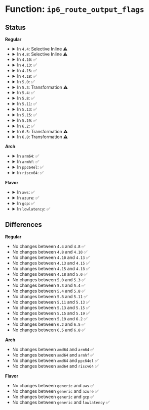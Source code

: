 # Function: <code>ip6_route_output_flags</code>

## Status
<b>Regular</b>
<ul>
<li>
<details>
<summary>In <code>4.4</code>: Selective Inline ⚠️</summary>

```c
struct dst_entry *ip6_route_output_flags(struct net *net, const struct sock *sk, struct flowi6 *fl6, int flags);
```

**Collision:** Unique Global

**Inline:** Selective

**Transformation:** False

**Instances:**

```
In net/ipv6/route.c (ffffffff817d48b0)
Location: net/ipv6/route.c:1177
Inline: True
Direct callers:
  - net/ipv6/ip6_output.c:ip6_dst_lookup_tail
  - net/ipv6/ip6_output.c:ip6_dst_lookup_tail
  - net/ipv6/route.c:ip6_update_pmtu
  - net/ipv6/route.c:inet6_rtm_getroute
  - net/ipv6/ndisc.c:ndisc_send_redirect
  - net/ipv6/icmp.c:icmp6_send
  - net/ipv6/xfrm6_policy.c:xfrm6_dst_lookup
  - net/ipv6/netfilter.c:nf_ip6_route
  - net/ipv6/netfilter.c:ip6_route_me_harder
```
**Symbols:**

```
ffffffff817d48b0-ffffffff817d49c0: ip6_route_output_flags (STB_GLOBAL)
```
</details>
</li>
<li>
<details>
<summary>In <code>4.8</code>: Selective Inline ⚠️</summary>

```c
struct dst_entry *ip6_route_output_flags(struct net *net, const struct sock *sk, struct flowi6 *fl6, int flags);
```

**Collision:** Unique Global

**Inline:** Selective

**Transformation:** False

**Instances:**

```
In net/ipv6/route.c (ffffffff81841ea0)
Location: net/ipv6/route.c:1188
Inline: True
Direct callers:
  - net/ipv6/ip6_output.c:ip6_dst_lookup_tail
  - net/ipv6/ip6_output.c:ip6_dst_lookup_tail
  - net/ipv6/route.c:inet6_rtm_getroute
  - net/ipv6/route.c:ip6_update_pmtu
  - net/ipv6/ndisc.c:ndisc_send_redirect
  - net/ipv6/icmp.c:icmp6_send
  - net/ipv6/xfrm6_policy.c:xfrm6_dst_lookup
  - net/ipv6/netfilter.c:nf_ip6_route
  - net/ipv6/netfilter.c:ip6_route_me_harder
```
**Symbols:**

```
ffffffff81841ea0-ffffffff81841f6d: ip6_route_output_flags (STB_GLOBAL)
```
</details>
</li>
<li>
<details>
<summary>In <code>4.10</code>: ✅</summary>

```c
struct dst_entry *ip6_route_output_flags(struct net *net, const struct sock *sk, struct flowi6 *fl6, int flags);
```

**Collision:** Unique Global

**Inline:** No

**Transformation:** False

**Instances:**

```
In net/ipv6/route.c (ffffffff818731d0)
Location: net/ipv6/route.c:1193
Inline: False
Direct callers:
  - net/ipv6/ip6_output.c:ip6_dst_lookup_tail
  - net/ipv6/ip6_output.c:ip6_dst_lookup_tail
  - net/ipv6/route.c:inet6_rtm_getroute
  - net/ipv6/route.c:ip6_update_pmtu
  - net/ipv6/ndisc.c:ndisc_send_redirect
  - net/ipv6/icmp.c:icmp6_send
  - net/ipv6/xfrm6_policy.c:xfrm6_dst_lookup
  - net/ipv6/netfilter.c:nf_ip6_route
  - net/ipv6/netfilter.c:ip6_route_me_harder
  - net/ipv6/seg6_iptunnel.c:seg6_output
```
**Symbols:**

```
ffffffff818731d0-ffffffff818732c9: ip6_route_output_flags (STB_GLOBAL)
```
</details>
</li>
<li>
<details>
<summary>In <code>4.13</code>: ✅</summary>

```c
struct dst_entry *ip6_route_output_flags(struct net *net, const struct sock *sk, struct flowi6 *fl6, int flags);
```

**Collision:** Unique Global

**Inline:** No

**Transformation:** False

**Instances:**

```
In net/ipv6/route.c (ffffffff81897ba0)
Location: net/ipv6/route.c:1218
Inline: False
Direct callers:
  - net/ipv6/ip6_output.c:ip6_dst_lookup_tail
  - net/ipv6/ip6_output.c:ip6_dst_lookup_tail
  - net/ipv6/route.c:inet6_rtm_getroute
  - net/ipv6/route.c:ip6_update_pmtu
  - net/ipv6/ndisc.c:ndisc_send_redirect
  - net/ipv6/icmp.c:icmp6_send
  - net/ipv6/xfrm6_policy.c:xfrm6_dst_lookup
  - net/ipv6/netfilter.c:nf_ip6_route
  - net/ipv6/netfilter.c:ip6_route_me_harder
  - net/ipv6/seg6_iptunnel.c:seg6_output
```
**Symbols:**

```
ffffffff81897ba0-ffffffff81897c99: ip6_route_output_flags (STB_GLOBAL)
```
</details>
</li>
<li>
<details>
<summary>In <code>4.15</code>: ✅</summary>

```c
struct dst_entry *ip6_route_output_flags(struct net *net, const struct sock *sk, struct flowi6 *fl6, int flags);
```

**Collision:** Unique Global

**Inline:** No

**Transformation:** False

**Instances:**

```
In net/ipv6/route.c (ffffffff81918f20)
Location: net/ipv6/route.c:1896
Inline: False
Direct callers:
  - net/ipv6/ip6_output.c:ip6_dst_lookup_tail
  - net/ipv6/ip6_output.c:ip6_dst_lookup_tail
  - net/ipv6/route.c:inet6_rtm_getroute
  - net/ipv6/route.c:ip6_update_pmtu
  - net/ipv6/ndisc.c:ndisc_send_redirect
  - net/ipv6/icmp.c:icmp6_send
  - net/ipv6/xfrm6_policy.c:xfrm6_dst_lookup
  - net/ipv6/netfilter.c:nf_ip6_route
  - net/ipv6/netfilter.c:ip6_route_me_harder
  - net/ipv6/seg6_iptunnel.c:seg6_output
```
**Symbols:**

```
ffffffff81918f20-ffffffff81919019: ip6_route_output_flags (STB_GLOBAL)
```
</details>
</li>
<li>
<details>
<summary>In <code>4.18</code>: ✅</summary>

```c
struct dst_entry *ip6_route_output_flags(struct net *net, const struct sock *sk, struct flowi6 *fl6, int flags);
```

**Collision:** Unique Global

**Inline:** No

**Transformation:** False

**Instances:**

```
In net/ipv6/route.c (ffffffff81970c20)
Location: net/ipv6/route.c:2094
Inline: False
Direct callers:
  - net/ipv6/ip6_output.c:ip6_dst_lookup_tail
  - net/ipv6/ip6_output.c:ip6_dst_lookup_tail
  - net/ipv6/route.c:inet6_rtm_getroute
  - net/ipv6/route.c:ip6_update_pmtu
  - net/ipv6/ndisc.c:ndisc_send_redirect
  - net/ipv6/icmp.c:icmp6_send
  - net/ipv6/xfrm6_policy.c:xfrm6_dst_lookup
  - net/ipv6/netfilter.c:nf_ip6_route
  - net/ipv6/netfilter.c:ip6_route_me_harder
  - net/ipv6/seg6_iptunnel.c:seg6_output
```
**Symbols:**

```
ffffffff81970c20-ffffffff81970d1b: ip6_route_output_flags (STB_GLOBAL)
```
</details>
</li>
<li>
<details>
<summary>In <code>5.0</code>: ✅</summary>

```c
struct dst_entry *ip6_route_output_flags(struct net *net, const struct sock *sk, struct flowi6 *fl6, int flags);
```

**Collision:** Unique Global

**Inline:** No

**Transformation:** False

**Instances:**

```
In net/ipv6/route.c (ffffffff819a6850)
Location: net/ipv6/route.c:2085
Inline: False
Direct callers:
  - net/ipv6/ip6_output.c:ip6_dst_lookup_tail
  - net/ipv6/ip6_output.c:ip6_dst_lookup_tail
  - net/ipv6/route.c:inet6_rtm_getroute
  - net/ipv6/route.c:ip6_update_pmtu
  - net/ipv6/ndisc.c:ndisc_send_redirect
  - net/ipv6/icmp.c:icmp6_send
  - net/ipv6/ip6mr.c:ip6mr_forward2
  - net/ipv6/xfrm6_policy.c:xfrm6_dst_lookup
  - net/ipv6/netfilter.c:nf_ip6_route
  - net/ipv6/netfilter.c:ip6_route_me_harder
  - net/ipv6/seg6_iptunnel.c:seg6_output
```
**Symbols:**

```
ffffffff819a6850-ffffffff819a694b: ip6_route_output_flags (STB_GLOBAL)
```
</details>
</li>
<li>
<details>
<summary>In <code>5.3</code>: Transformation ⚠️</summary>

```c
struct dst_entry *ip6_route_output_flags(struct net *net, const struct sock *sk, struct flowi6 *fl6, int flags);
```

**Collision:** Unique Global

**Inline:** No

**Transformation:** True

**Instances:**

```
In net/ipv6/route.c (0)
Location: net/ipv6/route.c:2488
Inline: False
Direct callers:
  - net/ipv6/ip6_output.c:ip6_dst_lookup_tail
  - net/ipv6/ip6_output.c:ip6_dst_lookup_tail
  - net/ipv6/route.c:inet6_rtm_getroute
  - net/ipv6/route.c:ip6_update_pmtu
  - net/ipv6/ndisc.c:ndisc_send_redirect
  - net/ipv6/icmp.c:icmpv6_xrlim_allow
  - net/ipv6/ip6mr.c:ip6mr_forward2
  - net/ipv6/xfrm6_policy.c:xfrm6_dst_lookup
  - net/ipv6/netfilter.c:__nf_ip6_route
  - net/ipv6/netfilter.c:ip6_route_me_harder
  - net/ipv6/seg6_iptunnel.c:seg6_output
```
**Symbols:**

```
ffffffff81a1d2b4-ffffffff81a1d2be: ip6_route_output_flags.cold (STB_LOCAL)
ffffffff81a150d0-ffffffff81a15142: ip6_route_output_flags (STB_GLOBAL)
```
</details>
</li>
<li>
<details>
<summary>In <code>5.4</code>: ✅</summary>

```c
struct dst_entry *ip6_route_output_flags(struct net *net, const struct sock *sk, struct flowi6 *fl6, int flags);
```

**Collision:** Unique Global

**Inline:** No

**Transformation:** False

**Instances:**

```
In net/ipv6/route.c (ffffffff81a4bcb0)
Location: net/ipv6/route.c:2494
Inline: False
Direct callers:
  - net/ipv6/ip6_output.c:ip6_dst_lookup_tail
  - net/ipv6/ip6_output.c:ip6_dst_lookup_tail
  - net/ipv6/route.c:inet6_rtm_getroute
  - net/ipv6/route.c:ip6_update_pmtu
  - net/ipv6/ndisc.c:ndisc_send_redirect
  - net/ipv6/icmp.c:icmpv6_xrlim_allow
  - net/ipv6/ip6mr.c:ip6mr_forward2
  - net/ipv6/xfrm6_policy.c:xfrm6_dst_lookup
  - net/ipv6/netfilter.c:__nf_ip6_route
  - net/ipv6/netfilter.c:ip6_route_me_harder
  - net/ipv6/seg6_iptunnel.c:seg6_output
```
**Symbols:**

```
ffffffff81a4bcb0-ffffffff81a4bd17: ip6_route_output_flags (STB_GLOBAL)
```
</details>
</li>
<li>
<details>
<summary>In <code>5.8</code>: ✅</summary>

```c
struct dst_entry *ip6_route_output_flags(struct net *net, const struct sock *sk, struct flowi6 *fl6, int flags);
```

**Collision:** Unique Global

**Inline:** No

**Transformation:** False

**Instances:**

```
In net/ipv6/route.c (ffffffff81b40de0)
Location: net/ipv6/route.c:2513
Inline: False
Direct callers:
  - net/ipv6/ip6_output.c:ip6_dst_lookup_tail
  - net/ipv6/ip6_output.c:ip6_dst_lookup_tail
  - net/ipv6/route.c:inet6_rtm_getroute
  - net/ipv6/route.c:ip6_update_pmtu
  - net/ipv6/ndisc.c:ndisc_send_redirect
  - net/ipv6/icmp.c:icmp6_send
  - net/ipv6/icmp.c:icmpv6_xrlim_allow
  - net/ipv6/xfrm6_policy.c:xfrm6_dst_lookup
  - net/ipv6/netfilter.c:__nf_ip6_route
  - net/ipv6/netfilter.c:ip6_route_me_harder
  - net/ipv6/seg6_iptunnel.c:seg6_output
```
**Symbols:**

```
ffffffff81b40de0-ffffffff81b40e4c: ip6_route_output_flags (STB_GLOBAL)
```
</details>
</li>
<li>
<details>
<summary>In <code>5.11</code>: ✅</summary>

```c
struct dst_entry *ip6_route_output_flags(struct net *net, const struct sock *sk, struct flowi6 *fl6, int flags);
```

**Collision:** Unique Global

**Inline:** No

**Transformation:** False

**Instances:**

```
In net/ipv6/route.c (ffffffff81b4f890)
Location: net/ipv6/route.c:2496
Inline: False
Direct callers:
  - net/ipv6/ip6_output.c:ip6_dst_lookup_tail
  - net/ipv6/ip6_output.c:ip6_dst_lookup_tail
  - net/ipv6/route.c:inet6_rtm_getroute
  - net/ipv6/route.c:ip6_update_pmtu
  - net/ipv6/ndisc.c:ndisc_send_redirect
  - net/ipv6/icmp.c:icmp6_send
  - net/ipv6/icmp.c:icmpv6_xrlim_allow
  - net/ipv6/xfrm6_policy.c:xfrm6_dst_lookup
  - net/ipv6/netfilter.c:__nf_ip6_route
  - net/ipv6/netfilter.c:ip6_route_me_harder
  - net/ipv6/seg6_iptunnel.c:seg6_output
```
**Symbols:**

```
ffffffff81b4f890-ffffffff81b4f90a: ip6_route_output_flags (STB_GLOBAL)
```
</details>
</li>
<li>
<details>
<summary>In <code>5.13</code>: ✅</summary>

```c
struct dst_entry *ip6_route_output_flags(struct net *net, const struct sock *sk, struct flowi6 *fl6, int flags);
```

**Collision:** Unique Global

**Inline:** No

**Transformation:** False

**Instances:**

```
In net/ipv6/route.c (ffffffff81b3d5c0)
Location: net/ipv6/route.c:2503
Inline: False
Direct callers:
  - net/ipv6/route.c:inet6_rtm_getroute
  - net/ipv6/route.c:ip6_update_pmtu
  - net/ipv6/ndisc.c:ndisc_send_redirect
  - net/ipv6/icmp.c:icmp6_send
  - net/ipv6/icmp.c:icmpv6_xrlim_allow
  - net/ipv6/xfrm6_policy.c:xfrm6_dst_lookup
  - net/ipv6/netfilter.c:__nf_ip6_route
  - net/ipv6/netfilter.c:ip6_route_me_harder
  - net/ipv6/seg6_iptunnel.c:seg6_output
```
**Symbols:**

```
ffffffff81b3d5c0-ffffffff81b3d63a: ip6_route_output_flags (STB_GLOBAL)
```
</details>
</li>
<li>
<details>
<summary>In <code>5.15</code>: ✅</summary>

```c
struct dst_entry *ip6_route_output_flags(struct net *net, const struct sock *sk, struct flowi6 *fl6, int flags);
```

**Collision:** Unique Global

**Inline:** No

**Transformation:** False

**Instances:**

```
In net/ipv6/route.c (ffffffff81c05650)
Location: net/ipv6/route.c:2633
Inline: False
Direct callers:
  - net/ipv6/route.c:inet6_rtm_getroute
  - net/ipv6/route.c:ip6_update_pmtu
  - net/ipv6/ndisc.c:ndisc_send_redirect
  - net/ipv6/icmp.c:icmp6_send
  - net/ipv6/icmp.c:icmpv6_xrlim_allow
  - net/ipv6/xfrm6_policy.c:xfrm6_dst_lookup
  - net/ipv6/netfilter.c:__nf_ip6_route
  - net/ipv6/netfilter.c:ip6_route_me_harder
  - net/ipv6/seg6_iptunnel.c:seg6_output_core
```
**Symbols:**

```
ffffffff81c05650-ffffffff81c056ca: ip6_route_output_flags (STB_GLOBAL)
```
</details>
</li>
<li>
<details>
<summary>In <code>5.19</code>: ✅</summary>

```c
struct dst_entry *ip6_route_output_flags(struct net *net, const struct sock *sk, struct flowi6 *fl6, int flags);
```

**Collision:** Unique Global

**Inline:** No

**Transformation:** False

**Instances:**

```
In net/ipv6/route.c (ffffffff81d9fc20)
Location: net/ipv6/route.c:2629
Inline: False
Direct callers:
  - net/ipv6/route.c:inet6_rtm_getroute
  - net/ipv6/route.c:ip6_update_pmtu
  - net/ipv6/ndisc.c:ndisc_send_redirect
  - net/ipv6/icmp.c:icmp6_send
  - net/ipv6/icmp.c:icmpv6_xrlim_allow
  - net/ipv6/xfrm6_policy.c:xfrm6_dst_lookup
  - net/ipv6/netfilter.c:__nf_ip6_route
  - net/ipv6/netfilter.c:ip6_route_me_harder
  - net/ipv6/seg6_iptunnel.c:seg6_output_core
  - net/ipv6/ioam6_iptunnel.c:ioam6_output
```
**Symbols:**

```
ffffffff81d9fc20-ffffffff81d9fcb6: ip6_route_output_flags (STB_GLOBAL)
```
</details>
</li>
<li>
<details>
<summary>In <code>6.2</code>: ✅</summary>

```c
struct dst_entry *ip6_route_output_flags(struct net *net, const struct sock *sk, struct flowi6 *fl6, int flags);
```

**Collision:** Unique Global

**Inline:** No

**Transformation:** False

**Instances:**

```
In net/ipv6/route.c (ffffffff81f6ecc0)
Location: net/ipv6/route.c:2629
Inline: False
Direct callers:
  - net/ipv6/route.c:inet6_rtm_getroute
  - net/ipv6/route.c:ip6_update_pmtu
  - net/ipv6/ndisc.c:ndisc_send_redirect
  - net/ipv6/icmp.c:icmp6_send
  - net/ipv6/icmp.c:icmpv6_xrlim_allow
  - net/ipv6/xfrm6_policy.c:xfrm6_dst_lookup
  - net/ipv6/netfilter.c:__nf_ip6_route
  - net/ipv6/netfilter.c:ip6_route_me_harder
  - net/ipv6/seg6_iptunnel.c:seg6_output_core
  - net/ipv6/ioam6_iptunnel.c:ioam6_output
```
**Symbols:**

```
ffffffff81f6ecc0-ffffffff81f6ed56: ip6_route_output_flags (STB_GLOBAL)
```
</details>
</li>
<li>
<details>
<summary>In <code>6.5</code>: Transformation ⚠️</summary>

```c
struct dst_entry *ip6_route_output_flags(struct net *net, const struct sock *sk, struct flowi6 *fl6, int flags);
```

**Collision:** Unique Global

**Inline:** No

**Transformation:** True

**Instances:**

```
In net/ipv6/route.c (0)
Location: net/ipv6/route.c:2628
Inline: False
Direct callers:
  - net/ipv6/route.c:inet6_rtm_getroute
  - net/ipv6/route.c:ip6_update_pmtu
  - net/ipv6/ndisc.c:ndisc_send_redirect
  - net/ipv6/icmp.c:icmp6_send
  - net/ipv6/icmp.c:icmpv6_xrlim_allow
  - net/ipv6/xfrm6_policy.c:xfrm6_dst_lookup
  - net/ipv6/netfilter.c:__nf_ip6_route
  - net/ipv6/netfilter.c:ip6_route_me_harder
  - net/ipv6/seg6_iptunnel.c:seg6_output_core
  - net/ipv6/ioam6_iptunnel.c:ioam6_output
```
**Symbols:**

```
ffffffff82134d3e-ffffffff82134d57: ip6_route_output_flags.cold (STB_LOCAL)
ffffffff81fcea50-ffffffff81fcebf7: ip6_route_output_flags (STB_GLOBAL)
```
</details>
</li>
<li>
<details>
<summary>In <code>6.8</code>: Transformation ⚠️</summary>

```c
struct dst_entry *ip6_route_output_flags(struct net *net, const struct sock *sk, struct flowi6 *fl6, int flags);
```

**Collision:** Unique Global

**Inline:** No

**Transformation:** True

**Instances:**

```
In net/ipv6/route.c (0)
Location: net/ipv6/route.c:2630
Inline: False
Direct callers:
  - net/ipv6/route.c:inet6_rtm_getroute
  - net/ipv6/route.c:ip6_update_pmtu
  - net/ipv6/ndisc.c:ndisc_send_redirect
  - net/ipv6/icmp.c:icmp6_send
  - net/ipv6/icmp.c:icmpv6_xrlim_allow
  - net/ipv6/xfrm6_policy.c:xfrm6_dst_lookup
  - net/ipv6/netfilter.c:__nf_ip6_route
  - net/ipv6/netfilter.c:ip6_route_me_harder
  - net/ipv6/seg6_iptunnel.c:seg6_output_core
  - net/ipv6/ioam6_iptunnel.c:ioam6_output
```
**Symbols:**

```
ffffffff82216802-ffffffff8221681b: ip6_route_output_flags.cold (STB_LOCAL)
ffffffff8209c2b0-ffffffff8209c457: ip6_route_output_flags (STB_GLOBAL)
```
</details>
</li>
</ul>
<b>Arch</b>
<ul>
<li>
<details>
<summary>In <code>arm64</code>: ✅</summary>

```c
struct dst_entry *ip6_route_output_flags(struct net *net, const struct sock *sk, struct flowi6 *fl6, int flags);
```

**Collision:** Unique Global

**Inline:** No

**Transformation:** False

**Instances:**

```
In net/ipv6/route.c (ffff800010d11198)
Location: net/ipv6/route.c:2494
Inline: False
Direct callers:
  - net/ipv6/ip6_output.c:ip6_dst_lookup_tail
  - net/ipv6/ip6_output.c:ip6_dst_lookup_tail
  - net/ipv6/route.c:inet6_rtm_getroute
  - net/ipv6/route.c:ip6_update_pmtu
  - net/ipv6/ndisc.c:ndisc_send_redirect
  - net/ipv6/icmp.c:icmpv6_xrlim_allow
  - net/ipv6/ip6mr.c:ip6mr_forward2
  - net/ipv6/xfrm6_policy.c:xfrm6_dst_lookup
  - net/ipv6/netfilter.c:__nf_ip6_route
  - net/ipv6/netfilter.c:ip6_route_me_harder
  - net/ipv6/seg6_iptunnel.c:seg6_output
```
**Symbols:**

```
ffff800010d11198-ffff800010d11294: ip6_route_output_flags (STB_GLOBAL)
```
</details>
</li>
<li>
<details>
<summary>In <code>armhf</code>: ✅</summary>

```c
struct dst_entry *ip6_route_output_flags(struct net *net, const struct sock *sk, struct flowi6 *fl6, int flags);
```

**Collision:** Unique Global

**Inline:** No

**Transformation:** False

**Instances:**

```
In net/ipv6/route.c (c0e15544)
Location: net/ipv6/route.c:2494
Inline: False
Direct callers:
  - net/ipv6/ip6_output.c:ip6_dst_lookup_tail
  - net/ipv6/ip6_output.c:ip6_dst_lookup_tail
  - net/ipv6/route.c:inet6_rtm_getroute
  - net/ipv6/route.c:ip6_update_pmtu
  - net/ipv6/ndisc.c:ndisc_send_redirect
  - net/ipv6/icmp.c:icmpv6_xrlim_allow
  - net/ipv6/ip6mr.c:ip6mr_forward2
  - net/ipv6/xfrm6_policy.c:xfrm6_dst_lookup
  - net/ipv6/netfilter.c:__nf_ip6_route
  - net/ipv6/netfilter.c:ip6_route_me_harder
  - net/ipv6/seg6_iptunnel.c:seg6_output
```
**Symbols:**

```
c0e15544-c0e1560c: ip6_route_output_flags (STB_GLOBAL)
```
</details>
</li>
<li>
<details>
<summary>In <code>ppc64el</code>: ✅</summary>

```c
struct dst_entry *ip6_route_output_flags(struct net *net, const struct sock *sk, struct flowi6 *fl6, int flags);
```

**Collision:** Unique Global

**Inline:** No

**Transformation:** False

**Instances:**

```
In net/ipv6/route.c (c000000000e384e0)
Location: net/ipv6/route.c:2494
Inline: False
Direct callers:
  - net/ipv6/ip6_output.c:ip6_dst_lookup_tail
  - net/ipv6/ip6_output.c:ip6_dst_lookup_tail
  - net/ipv6/route.c:inet6_rtm_getroute
  - net/ipv6/route.c:ip6_update_pmtu
  - net/ipv6/ndisc.c:ndisc_send_redirect
  - net/ipv6/icmp.c:icmpv6_xrlim_allow
  - net/ipv6/ip6mr.c:ip6mr_forward2
  - net/ipv6/xfrm6_policy.c:xfrm6_dst_lookup
  - net/ipv6/netfilter.c:__nf_ip6_route
  - net/ipv6/netfilter.c:ip6_route_me_harder
  - net/ipv6/seg6_iptunnel.c:seg6_output
```
**Symbols:**

```
c000000000e384e0-c000000000e38594: ip6_route_output_flags (STB_GLOBAL)
```
</details>
</li>
<li>
<details>
<summary>In <code>riscv64</code>: ✅</summary>

```c
struct dst_entry *ip6_route_output_flags(struct net *net, const struct sock *sk, struct flowi6 *fl6, int flags);
```

**Collision:** Unique Global

**Inline:** No

**Transformation:** False

**Instances:**

```
In net/ipv6/route.c (ffffffe000854eac)
Location: net/ipv6/route.c:2494
Inline: False
Direct callers:
  - net/ipv6/ip6_output.c:ip6_dst_lookup_tail
  - net/ipv6/ip6_output.c:ip6_dst_lookup_tail
  - net/ipv6/route.c:inet6_rtm_getroute
  - net/ipv6/route.c:ip6_update_pmtu
  - net/ipv6/ndisc.c:ndisc_send_redirect
  - net/ipv6/icmp.c:icmpv6_xrlim_allow
  - net/ipv6/ip6mr.c:ip6mr_forward2
  - net/ipv6/xfrm6_policy.c:xfrm6_dst_lookup
  - net/ipv6/netfilter.c:__nf_ip6_route
  - net/ipv6/netfilter.c:ip6_route_me_harder
  - net/ipv6/seg6_iptunnel.c:seg6_output
```
**Symbols:**

```
ffffffe000854eac-ffffffe000854f42: ip6_route_output_flags (STB_GLOBAL)
```
</details>
</li>
</ul>
<b>Flavor</b>
<ul>
<li>
<details>
<summary>In <code>aws</code>: ✅</summary>

```c
struct dst_entry *ip6_route_output_flags(struct net *net, const struct sock *sk, struct flowi6 *fl6, int flags);
```

**Collision:** Unique Global

**Inline:** No

**Transformation:** False

**Instances:**

```
In net/ipv6/route.c (ffffffff819eb340)
Location: net/ipv6/route.c:2494
Inline: False
Direct callers:
  - net/ipv6/ip6_output.c:ip6_dst_lookup_tail
  - net/ipv6/ip6_output.c:ip6_dst_lookup_tail
  - net/ipv6/route.c:inet6_rtm_getroute
  - net/ipv6/route.c:ip6_update_pmtu
  - net/ipv6/ndisc.c:ndisc_send_redirect
  - net/ipv6/icmp.c:icmpv6_xrlim_allow
  - net/ipv6/ip6mr.c:ip6mr_forward2
  - net/ipv6/xfrm6_policy.c:xfrm6_dst_lookup
  - net/ipv6/netfilter.c:__nf_ip6_route
  - net/ipv6/netfilter.c:ip6_route_me_harder
  - net/ipv6/seg6_iptunnel.c:seg6_output
```
**Symbols:**

```
ffffffff819eb340-ffffffff819eb3a7: ip6_route_output_flags (STB_GLOBAL)
```
</details>
</li>
<li>
<details>
<summary>In <code>azure</code>: ✅</summary>

```c
struct dst_entry *ip6_route_output_flags(struct net *net, const struct sock *sk, struct flowi6 *fl6, int flags);
```

**Collision:** Unique Global

**Inline:** No

**Transformation:** False

**Instances:**

```
In net/ipv6/route.c (ffffffff819a8100)
Location: net/ipv6/route.c:2494
Inline: False
Direct callers:
  - net/ipv6/ip6_output.c:ip6_dst_lookup_tail
  - net/ipv6/ip6_output.c:ip6_dst_lookup_tail
  - net/ipv6/route.c:inet6_rtm_getroute
  - net/ipv6/route.c:ip6_update_pmtu
  - net/ipv6/ndisc.c:ndisc_send_redirect
  - net/ipv6/icmp.c:icmpv6_xrlim_allow
  - net/ipv6/ip6mr.c:ip6mr_forward2
  - net/ipv6/xfrm6_policy.c:xfrm6_dst_lookup
  - net/ipv6/netfilter.c:__nf_ip6_route
  - net/ipv6/netfilter.c:ip6_route_me_harder
  - net/ipv6/seg6_iptunnel.c:seg6_output
```
**Symbols:**

```
ffffffff819a8100-ffffffff819a8167: ip6_route_output_flags (STB_GLOBAL)
```
</details>
</li>
<li>
<details>
<summary>In <code>gcp</code>: ✅</summary>

```c
struct dst_entry *ip6_route_output_flags(struct net *net, const struct sock *sk, struct flowi6 *fl6, int flags);
```

**Collision:** Unique Global

**Inline:** No

**Transformation:** False

**Instances:**

```
In net/ipv6/route.c (ffffffff81a55dc0)
Location: net/ipv6/route.c:2494
Inline: False
Direct callers:
  - net/ipv6/ip6_output.c:ip6_dst_lookup_tail
  - net/ipv6/ip6_output.c:ip6_dst_lookup_tail
  - net/ipv6/route.c:inet6_rtm_getroute
  - net/ipv6/route.c:ip6_update_pmtu
  - net/ipv6/ndisc.c:ndisc_send_redirect
  - net/ipv6/icmp.c:icmpv6_xrlim_allow
  - net/ipv6/ip6mr.c:ip6mr_forward2
  - net/ipv6/xfrm6_policy.c:xfrm6_dst_lookup
  - net/ipv6/netfilter.c:__nf_ip6_route
  - net/ipv6/netfilter.c:ip6_route_me_harder
  - net/ipv6/seg6_iptunnel.c:seg6_output
```
**Symbols:**

```
ffffffff81a55dc0-ffffffff81a55e27: ip6_route_output_flags (STB_GLOBAL)
```
</details>
</li>
<li>
<details>
<summary>In <code>lowlatency</code>: ✅</summary>

```c
struct dst_entry *ip6_route_output_flags(struct net *net, const struct sock *sk, struct flowi6 *fl6, int flags);
```

**Collision:** Unique Global

**Inline:** No

**Transformation:** False

**Instances:**

```
In net/ipv6/route.c (ffffffff81a61dc0)
Location: net/ipv6/route.c:2494
Inline: False
Direct callers:
  - net/ipv6/ip6_output.c:ip6_dst_lookup_tail
  - net/ipv6/ip6_output.c:ip6_dst_lookup_tail
  - net/ipv6/route.c:inet6_rtm_getroute
  - net/ipv6/route.c:ip6_update_pmtu
  - net/ipv6/ndisc.c:ndisc_send_redirect
  - net/ipv6/icmp.c:icmpv6_xrlim_allow
  - net/ipv6/ip6mr.c:ip6mr_forward2
  - net/ipv6/xfrm6_policy.c:xfrm6_dst_lookup
  - net/ipv6/netfilter.c:__nf_ip6_route
  - net/ipv6/netfilter.c:ip6_route_me_harder
  - net/ipv6/seg6_iptunnel.c:seg6_output
```
**Symbols:**

```
ffffffff81a61dc0-ffffffff81a61e53: ip6_route_output_flags (STB_GLOBAL)
```
</details>
</li>
</ul>

## Differences
<b>Regular</b>
<ul>
<li>
No changes between <code>4.4</code> and <code>4.8</code> ✅
</li>
<li>
No changes between <code>4.8</code> and <code>4.10</code> ✅
</li>
<li>
No changes between <code>4.10</code> and <code>4.13</code> ✅
</li>
<li>
No changes between <code>4.13</code> and <code>4.15</code> ✅
</li>
<li>
No changes between <code>4.15</code> and <code>4.18</code> ✅
</li>
<li>
No changes between <code>4.18</code> and <code>5.0</code> ✅
</li>
<li>
No changes between <code>5.0</code> and <code>5.3</code> ✅
</li>
<li>
No changes between <code>5.3</code> and <code>5.4</code> ✅
</li>
<li>
No changes between <code>5.4</code> and <code>5.8</code> ✅
</li>
<li>
No changes between <code>5.8</code> and <code>5.11</code> ✅
</li>
<li>
No changes between <code>5.11</code> and <code>5.13</code> ✅
</li>
<li>
No changes between <code>5.13</code> and <code>5.15</code> ✅
</li>
<li>
No changes between <code>5.15</code> and <code>5.19</code> ✅
</li>
<li>
No changes between <code>5.19</code> and <code>6.2</code> ✅
</li>
<li>
No changes between <code>6.2</code> and <code>6.5</code> ✅
</li>
<li>
No changes between <code>6.5</code> and <code>6.8</code> ✅
</li>
</ul>
<b>Arch</b>
<ul>
<li>
No changes between <code>amd64</code> and <code>arm64</code> ✅
</li>
<li>
No changes between <code>amd64</code> and <code>armhf</code> ✅
</li>
<li>
No changes between <code>amd64</code> and <code>ppc64el</code> ✅
</li>
<li>
No changes between <code>amd64</code> and <code>riscv64</code> ✅
</li>
</ul>
<b>Flavor</b>
<ul>
<li>
No changes between <code>generic</code> and <code>aws</code> ✅
</li>
<li>
No changes between <code>generic</code> and <code>azure</code> ✅
</li>
<li>
No changes between <code>generic</code> and <code>gcp</code> ✅
</li>
<li>
No changes between <code>generic</code> and <code>lowlatency</code> ✅
</li>
</ul>
